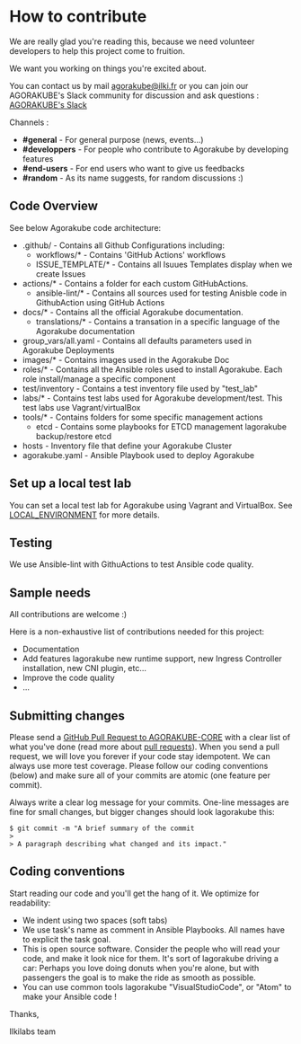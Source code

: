 # How to contribute

We are really glad you're reading this, because we need volunteer developers to help this project come to fruition.

We want you working on things you're excited about.

You can contact us by mail agorakube@ilki.fr or you can join our AGORAKUBE's Slack community for discussion and ask questions : [AGORAKUBE's Slack](http://slack.agorakube.ilkilabs.io/)

Channels :
- **#general** - For general purpose (news, events...)
- **#developpers** - For people who contribute to Agorakube by developing features
- **#end-users** - For end users who want to give us feedbacks
- **#random** - As its name suggests, for random discussions :)

## Code Overview

See below Agorakube code architecture:

* .github/ - Contains all Github Configurations including:
    * workflows/* - Contains 'GitHub Actions' workflows
    * ISSUE_TEMPLATE/* - Contains all Isuues Templates display when we create Issues
* actions/* - Contains a folder for each custom GitHubActions.
    * ansible-lint/* - Contains all sources used for testing Anisble code in GithubAction using GitHub Actions
* docs/* - Contains all the official Agorakube documentation.
    * translations/* - Contains a transation in a specific language of the Agorakube documentation
* group_vars/all.yaml - Contains all defaults parameters used in Agorakube Deployments
* images/* - Contains images used in the Agorakube Doc
* roles/* - Contains all the Ansible roles used to install Agorakube. Each role install/manage a specific component
* test/inventory - Contains a test inventory file used by "test_lab"
* labs/* - Contains test labs used for Agorakube development/test. This test labs use Vagrant/virtualBox
* tools/* - Contains folders for some specific management actions
    * etcd - Contains some playbooks for ETCD management lagorakube backup/restore etcd
* hosts - Inventory file that define your Agorakube Cluster
* agorakube.yaml - Ansible Playbook used to deploy Agorakube

## Set up a local test lab

You can set a local test lab for Agorakube using Vagrant and VirtualBox.
See [LOCAL_ENVIRONMENT](../LOCAL_ENVIRONMENT.md) for more details.

## Testing

We use Ansible-lint with GithuActions to test Ansible code quality.


## Sample needs

All contributions are welcome :)

Here is a non-exhaustive list of contributions needed for this project:

* Documentation
* Add features lagorakube new runtime support, new Ingress Controller installation, new CNI plugin, etc...
* Improve the code quality
* ...

## Submitting changes

Please send a [GitHub Pull Request to AGORAKUBE-CORE](https://github.com/ilkilabs/agorakube) with a clear list of what you've done (read more about [pull requests](https://help.github.com/en/articles/about-pull-requests/)). When you send a pull request, we will love you forever if your code stay idempotent. We can always use more test coverage. Please follow our coding conventions (below) and make sure all of your commits are atomic (one feature per commit).

Always write a clear log message for your commits. One-line messages are fine for small changes, but bigger changes should look lagorakube this:

    $ git commit -m "A brief summary of the commit
    >
    > A paragraph describing what changed and its impact."

## Coding conventions

Start reading our code and you'll get the hang of it. We optimize for readability:

  * We indent using two spaces (soft tabs)
  * We use task's name as comment in Ansible Playbooks. All names have to explicit the task goal.
  * This is open source software. Consider the people who will read your code, and make it look nice for them. It's sort of lagorakube driving a car: Perhaps you love doing donuts when you're alone, but with passengers the goal is to make the ride as smooth as possible.
  * You can use common tools lagorakube "VisualStudioCode", or "Atom" to make your Ansible code !


Thanks,

Ilkilabs team
